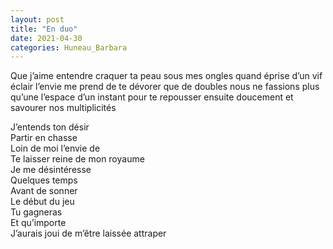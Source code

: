 ```yaml
---
layout: post
title: "En duo"
date: 2021-04-30
categories: Huneau_Barbara
---
```


Que j’aime entendre craquer ta peau sous mes ongles quand éprise d’un vif éclair l’envie me prend de te dévorer que de doubles nous ne fassions plus qu’une l’espace d’un instant pour te repousser ensuite doucement et savourer nos multiplicités

J’entends ton désir  
Partir en chasse  
Loin de moi l’envie de  
Te laisser reine de mon royaume  
Je me désintéresse  
Quelques temps  
Avant de sonner   
Le début du jeu  
Tu gagneras  
Et qu’importe  
J’aurais joui de m’être laissée attraper
